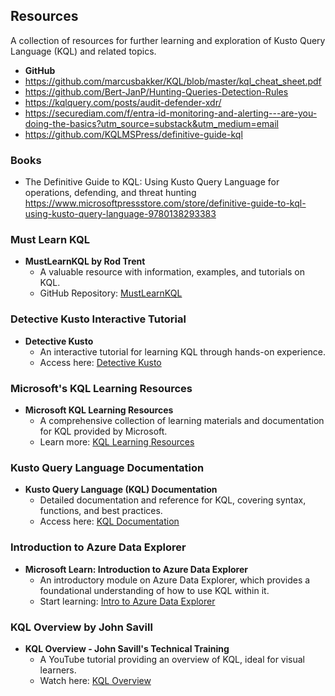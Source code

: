 ## Resources

A collection of resources for further learning and exploration of Kusto Query Language (KQL) and related topics.

- **GitHub**
- https://github.com/marcusbakker/KQL/blob/master/kql_cheat_sheet.pdf
- https://github.com/Bert-JanP/Hunting-Queries-Detection-Rules
- https://kqlquery.com/posts/audit-defender-xdr/
- https://securediam.com/f/entra-id-monitoring-and-alerting---are-you-doing-the-basics?utm_source=substack&utm_medium=email
- https://github.com/KQLMSPress/definitive-guide-kql

### Books
- The Definitive Guide to KQL: Using Kusto Query Language for operations, defending, and threat hunting https://www.microsoftpressstore.com/store/definitive-guide-to-kql-using-kusto-query-language-9780138293383

### Must Learn KQL

- **MustLearnKQL by Rod Trent**
  - A valuable resource with information, examples, and tutorials on KQL.
  - GitHub Repository: [MustLearnKQL](https://github.com/rod-trent/MustLearnKQL)

### Detective Kusto Interactive Tutorial

- **Detective Kusto**
  - An interactive tutorial for learning KQL through hands-on experience.
  - Access here: [Detective Kusto](https://detective.kusto.io/)

### Microsoft's KQL Learning Resources

- **Microsoft KQL Learning Resources**
  - A comprehensive collection of learning materials and documentation for KQL provided by Microsoft.
  - Learn more: [KQL Learning Resources](https://learn.microsoft.com/en-us/azure/data-explorer/kql-learning-resources)

### Kusto Query Language Documentation

- **Kusto Query Language (KQL) Documentation**
  - Detailed documentation and reference for KQL, covering syntax, functions, and best practices.
  - Access here: [KQL Documentation](https://learn.microsoft.com/en-us/azure/data-explorer/kusto/query/)

### Introduction to Azure Data Explorer

- **Microsoft Learn: Introduction to Azure Data Explorer**
  - An introductory module on Azure Data Explorer, which provides a foundational understanding of how to use KQL within it.
  - Start learning: [Intro to Azure Data Explorer](https://learn.microsoft.com/en-us/training/modules/intro-to-azure-data-explorer/)

### KQL Overview by John Savill

- **KQL Overview - John Savill's Technical Training**
  - A YouTube tutorial providing an overview of KQL, ideal for visual learners.
  - Watch here: [KQL Overview](https://www.youtube.com/watch?v=Pl8n6GaWEo0)

